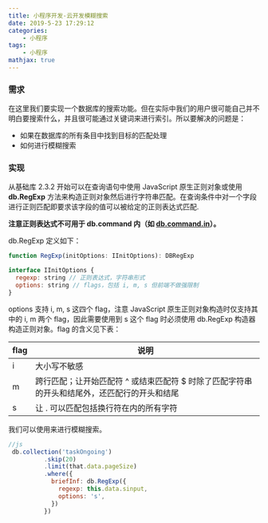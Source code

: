 ```yaml
---
title: 小程序开发-云开发模糊搜索
date: 2019-5-23 17:29:12
categories:
    - 小程序
tags: 
    - 小程序
mathjax: true
---
```


### 需求
在这里我们要实现一个数据库的搜索功能。但在实际中我们的用户很可能自己并不明白要搜索什么，并且很可能通过关键词来进行索引。所以要解决的问题是：

*   如果在数据库的所有条目中找到目标的匹配处理
*   如何进行模糊搜索
<!--more-->
### 实现

从基础库 2.3.2 开始可以在查询语句中使用 JavaScript 原生正则对象或使用 **db.RegExp** 方法来构造正则对象然后进行字符串匹配。在查询条件中对一个字段进行正则匹配即要求该字段的值可以被给定的正则表达式匹配.

**注意正则表达式不可用于 db.command 内（如 [db.command.in](http://db.command.in)）。**

db.RegExp 定义如下：

```JavaScript
function RegExp(initOptions: IInitOptions): DBRegExp

interface IInitOptions {
  regexp: string // 正则表达式，字符串形式
  options: string // flags，包括 i, m, s 但前端不做强限制
}
```

options 支持 i, m, s 这四个 flag，注意 JavaScript 原生正则对象构造时仅支持其中的 i, m 两个 flag，因此需要使用到 s 这个 flag 时必须使用 db.RegExp 构造器构造正则对象。flag 的含义见下表：

<table>
<thead>
<tr>
<th>flag</th>
<th>说明</th>
</tr>
</thead>
<tbody>
<tr>
<td>i</td>
<td>大小写不敏感</td>
</tr>
<tr>
<td>m</td>
<td>跨行匹配；让开始匹配符 ^ 或结束匹配符 $ 时除了匹配字符串的开头和结尾外，还匹配行的开头和结尾</td>
</tr>
<tr>
<td>s</td>
<td>让 . 可以匹配包括换行符在内的所有字符</td>
</tr>
</tbody>
</table>

我们可以使用来进行模糊搜索。

```JavaScript
//js
 db.collection('taskOngoing')
          .skip(20)
          .limit(that.data.pageSize)
          .where({
            briefInf: db.RegExp({
              regexp: this.data.sinput,
              options: 's',
            })
          })
```